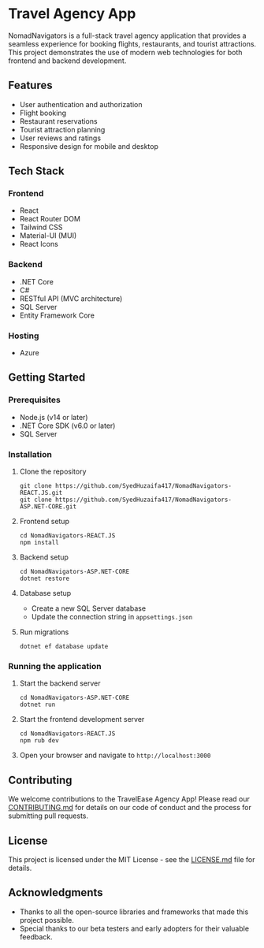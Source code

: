 # Travel Agency App

NomadNavigators is a full-stack travel agency application that provides a seamless experience for booking flights, restaurants, and tourist attractions. This project demonstrates the use of modern web technologies for both frontend and backend development.

## Features

- User authentication and authorization
- Flight booking
- Restaurant reservations
- Tourist attraction planning
- User reviews and ratings
- Responsive design for mobile and desktop

## Tech Stack

### Frontend
- React
- React Router DOM
- Tailwind CSS
- Material-UI (MUI)
- React Icons

### Backend
- .NET Core
- C#
- RESTful API (MVC architecture)
- SQL Server
- Entity Framework Core


### Hosting
- Azure

## Getting Started

### Prerequisites
- Node.js (v14 or later)
- .NET Core SDK (v6.0 or later)
- SQL Server

### Installation

1. Clone the repository
   ```
   git clone https://github.com/SyedHuzaifa417/NomadNavigators-REACT.JS.git
   git clone https://github.com/SyedHuzaifa417/NomadNavigators-ASP.NET-CORE.git
   ```

2. Frontend setup
   ```
   cd NomadNavigators-REACT.JS
   npm install
   ```

3. Backend setup
   ```
   cd NomadNavigators-ASP.NET-CORE
   dotnet restore
   ```

4. Database setup
   - Create a new SQL Server database
   - Update the connection string in `appsettings.json`

5. Run migrations
   ```
   dotnet ef database update
   ```

### Running the application

1. Start the backend server
   ```
   cd NomadNavigators-ASP.NET-CORE
   dotnet run
   ```

2. Start the frontend development server
   ```
   cd NomadNavigators-REACT.JS
   npm rub dev
   ```

3. Open your browser and navigate to `http://localhost:3000`

## Contributing

We welcome contributions to the TravelEase Agency App! Please read our [CONTRIBUTING.md](CONTRIBUTING.md) for details on our code of conduct and the process for submitting pull requests.

## License

This project is licensed under the MIT License - see the [LICENSE.md](LICENSE.md) file for details.

## Acknowledgments

- Thanks to all the open-source libraries and frameworks that made this project possible.
- Special thanks to our beta testers and early adopters for their valuable feedback.
